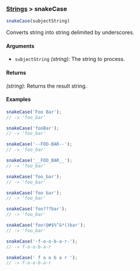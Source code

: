 ### [Strings](../) > snakeCase

```js
snakeCase(subjectString)
```

Converts string into string delimited by underscores.

#### Arguments

- `subjectString` _(string)_: The string to process.

#### Returns

_(string)_: Returns the result string.

#### Examples
```js
snakeCase('Foo Bar');
// -> 'foo_bar'

snakeCase('fooBar');
// -> 'foo_bar'

snakeCase('--FOO-BAR--');
// -> 'foo_bar'

snakeCase('__FOO_BAR__');
// -> 'foo_bar'

snakeCase('foo_bar');
// -> 'foo_bar'

snakeCase('foo bar');
// -> 'foo_bar'

snakeCase('foo???bar');
// -> 'foo_bar'

snakeCase('foo!@#$%^&*()bar');
// -> 'foo_bar'

snakeCase('-f-o-o-b-a-r-');
// -> f-o-o-b-a-r

snakeCase(' f o o b a r ');
// -> f-o-o-b-a-r
```

